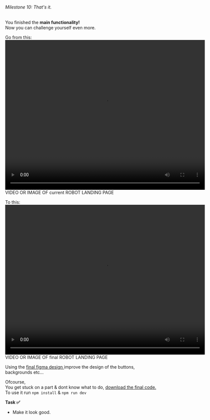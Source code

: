###### Milestone 10: That's it. 

You finished the **main functionality!**  
Now you can challenge yourself even more.

Go from this:
<video width="640" height="480" controls preload>
  <source src="/robot-landing/m7-1.mp4" type="video/mp4">
  Your browser does not support the video tag.
</video>
VIDEO OR IMAGE OF current ROBOT LANDING PAGE

To this:  
<video width="640" height="480" controls preload>
  <source src="/robot-landing/m7-1.mp4" type="video/mp4">
  Your browser does not support the video tag.
</video>
VIDEO OR IMAGE OF final ROBOT LANDING PAGE


Using the <a href="https://www.figma.com/design/Cb846kABeUkMZheENGH7vx/robot-landing?node-id=1-30&t=OZNQfT4XmKc3ZRq4-1" style="text-decoration: underline;" target="_blank" rel="noopener noreferrer">final figma design </a> improve the design of the buttons, backgrounds etc...


Ofcourse,  
You get stuck on a part & dont know what to do, <a href="https://www.dropbox.com/home/Justcode/Projects/03-robot-landingpage" style="text-decoration: underline;" target="_blank" rel="noopener noreferrer">download the final code. </a>    
To use it run `npm install` & `npm run dev`



**Task ✅**
- Make it look good.


